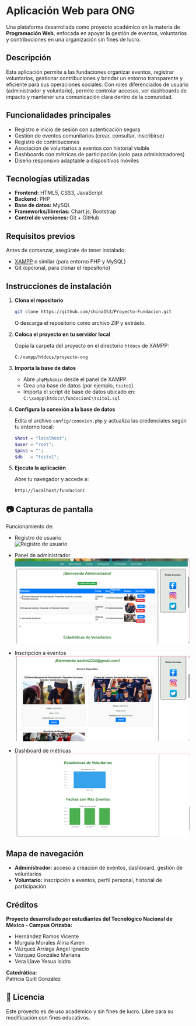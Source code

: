 # Aplicación Web para ONG

Una plataforma desarrollada como proyecto académico en la materia de **Programación Web**, enfocada en apoyar la gestión de eventos, voluntarios y contribuciones en una organización sin fines de lucro.

## Descripción

Esta aplicación permite a las fundaciones organizar eventos, registrar voluntarios, gestionar contribuciones y brindar un entorno transparente y eficiente para sus operaciones sociales. Con roles diferenciados de usuario (administrador y voluntario), permite controlar accesos, ver dashboards de impacto y mantener una comunicación clara dentro de la comunidad.

##  Funcionalidades principales

- Registro e inicio de sesión con autenticación segura
- Gestión de eventos comunitarios (crear, consultar, inscribirse)
- Registro de contribuciones 
- Asociación de voluntarios a eventos con historial visible
- Dashboards con métricas de participación (solo para administradores)
- Diseño responsivo adaptable a dispositivos móviles

## Tecnologías utilizadas

- **Frontend:** HTML5, CSS3, JavaScript
- **Backend:** PHP
- **Base de datos:** MySQL
- **Frameworks/librerías:** Chart.js, Bootstrap
- **Control de versiones:** Git + GitHub

##  Requisitos previos

Antes de comenzar, asegúrate de tener instalado:

- [XAMPP](https://www.apachefriends.org/index.html) o similar (para entorno PHP y MySQL)
- Git (opcional, para clonar el repositorio)

## Instrucciones de instalación

1. **Clona el repositorio**

   ```bash
   git clone https://github.com/china153/Proyecto-Fundacion.git
   ```

   O descarga el repositorio como archivo ZIP y extráelo.

2. **Coloca el proyecto en tu servidor local**

   Copia la carpeta del proyecto en el directorio `htdocs` de XAMPP:

   ```
   C:/xampp/htdocs/proyecto-ong
   ```

3. **Importa la base de datos**

   - Abre `phpMyAdmin` desde el panel de XAMPP.
   - Crea una base de datos (por ejemplo, `tsito1`).
   - Importa el script de base de datos ubicado en:  
     `C:\xampp\htdocs\fundacionC\tsito1.sql`

4. **Configura la conexión a la base de datos**

   Edita el archivo `config/conexion.php` y actualiza las credenciales según tu entorno local:

   ```php
   $host = "localhost";
   $user = "root";
   $pass = "";
   $db   = "tsito1";
   ```

5. **Ejecuta la aplicación**

   Abre tu navegador y accede a:

   ```
   http://localhost/fundacionC
   ```

## 📷 Capturas de pantalla

Funcionamiento de:


- Registro de usuario  
   ![Registro de usuario](Cimg-funcionamiento/Registro-usuario.png)

- Panel de administrador  
   ![Panel de administrador](img-funcionamiento/Panel-Admi.png)

- Inscripción a eventos
   ![Eventos](img-funcionamiento/Inscripcion-eventos.png)

- Dashboard de métricas
   ![Métricas](img-funcionamiento/Metricas.png)

## Mapa de navegación

- **Administrador:** acceso a creación de eventos, dashboard, gestión de voluntarios
- **Voluntario:** inscripción a eventos, perfil personal, historial de participación

##  Créditos

**Proyecto desarrollado por estudiantes del Tecnológico Nacional de México - Campus Orizaba:**

- Hernández Ramos Vicente 
- Murguia Morales Alma Karen  
- Vázquez Arriaga Ángel Ignacio  
- Vázquez González Mariana 
- Vera Llave Yesua Isidro  

**Catedrática:**  
Patricia Quitl González

## 📄 Licencia

Este proyecto es de uso académico y sin fines de lucro. Libre para su modificación con fines educativos.
